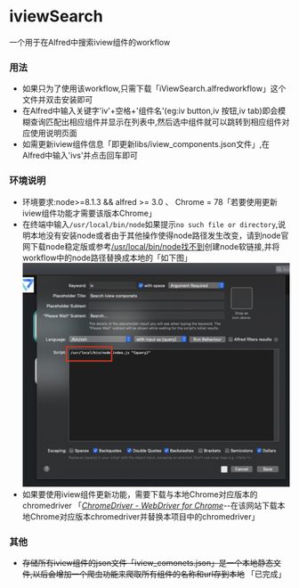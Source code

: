 # iviewSearch
一个用于在Alfred中搜索iview组件的workflow

### 用法

* 如果只为了使用该workflow,只需下载「iViewSearch.alfredworkflow」这个文件并双击安装即可
* 在Alfred中输入关键字'iv'+空格+'组件名'(eg:iv button,iv 按钮,iv tab)即会模糊查询匹配出相应组件并显示在列表中,然后选中组件就可以跳转到相应组件对应使用说明页面
* 如需更新iview组件信息「即更新libs/iview_components.json文件」,在Alfred中输入'ivs'并点击回车即可

### 环境说明
* 环境要求:node>=8.1.3 && alfred >= 3.0 、 Chrome = 78「若要使用更新iview组件功能才需要该版本Chrome」
* 在终端中输入`/usr/local/bin/node`如果提示`no such file or directory`,说明本地没有安装node或者由于其他操作使得node路径发生改变，请到node官网下载node稳定版或参考[/usr/local/bin/node找不到](http://www.caotama.com/9535.html)创建node软链接,并将workflow中的node路径替换成本地的「如下图」
![](./imgs/WeChat76bb395e138eaf825c7064b45d4cd1e0.png)
* 如果要使用iview组件更新功能，需要下载与本地Chrome对应版本的chromedriver 「*[ChromeDriver - WebDriver for Chrome](https://chromedriver.chromium.org/downloads)*--在该网站下载本地Chrome对应版本chromedriver并替换本项目中的chromedriver」

### 其他
* ~~存储所有iview组件的json文件「iview_comonets.json」是一个本地静态文件,以后会增加一个爬虫功能来爬取所有组件的名称和url存到本地~~ 「已完成」
